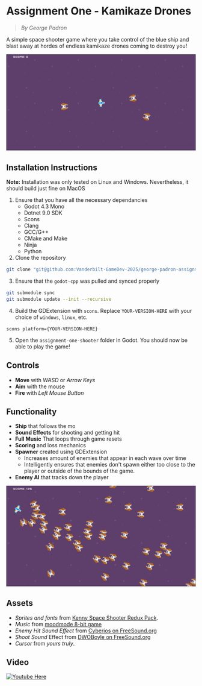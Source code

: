 # Assignment One - Kamikaze Drones
> *By George Padron*

A simple space shooter game where you take control of the blue ship and blast away at hordes of endless kamikaze drones coming to destroy you!

![Screenshot](./screenshots/screenshot1.png)

## Installation Instructions
**Note:** Installation was only tested on Linux and Windows. Nevertheless, it should build just fine on MacOS

1. Ensure that you have all the necessary dependancies 
    - Godot 4.3 Mono 
    - Dotnet 9.0 SDK 
    - Scons 
    - Clang
    - GCC/G++ 
    - CMake and Make 
    - Ninja
    - Python 
2. Clone the repository
```bash
git clone "git@github.com:Vanderbilt-GameDev-2025/george-padron-assignment1.git" 
```

3. Ensure that the `godot-cpp` was pulled and synced properly

```bash
git submodule sync 
git submodule update --init --recursive
```

4. Build the GDExtension with `scons`. Replace `YOUR-VERSION-HERE` with your choice of `windows`, `linux`, etc. 

```
scons platform={YOUR-VERSION-HERE}
```
5. Open the `assignment-one-shooter` folder in Godot. You should now be able to play the game!

## Controls 

- **Move** with *WASD* or *Arrow Keys* 
- **Aim** with the mouse 
- **Fire** with *Left Mouse Button* 

## Functionality
- **Ship** that follows the mo
- **Sound Effects** for shooting and getting hit 
- **Full Music** That loops through game resets
- **Scoring** and loss mechanics 
- **Spawner** created using GDExtension 
    - Increases amount of enemies that appear in each wave over time
    - Intelligently ensures that enemies don't spawn either too close to the player or outside of the bounds of the game. 
- **Enemy AI** that tracks down the player

![Many Enemies Attacking](./screenshots/screenshot2.png)

## Assets
- *Sprites and fonts* from [Kenny Space Shooter Redux Pack](https://kenney.nl/assets/space-shooter-redux).
- *Music* from [moodmode 8-bit game](https://pixabay.com/music/video-games-8-bit-game-158815/)
- *Enemy Hit Sound Effect* from [Cyberios on FreeSound.org](https://freesound.org/people/Cyberios/sounds/145788/)
- *Shoot Sound* Effect from [DWOBoyle on FreeSound.org](https://freesound.org/people/DWOBoyle/sounds/143611/)
- *Cursor* from *yours truly*.

## Video 
[![Youtube Here](https://img.youtube.com/vi/dJPxO5oq_s0/0.jpg)](https://youtu.be/dJPxO5oq_s0)
